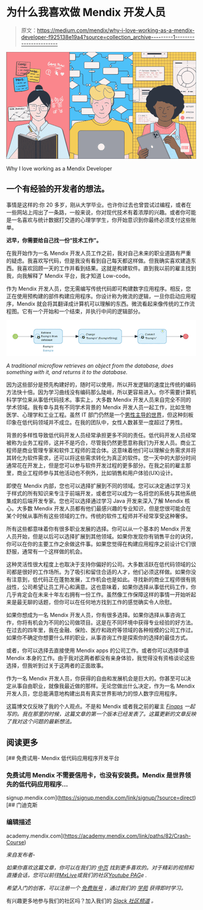 # 为什么我喜欢做 Mendix 开发人员

> 原文：<https://medium.com/mendix/why-i-love-working-as-a-mendix-developer-f925138e19a4?source=collection_archive---------1----------------------->

![](img/161918fe242dbb876a3b50aa20a03689.png)

Why I love working as a Mendix Developer

## 一个有经验的开发者的想法。

事情是这样的:你 20 多岁，刚从大学毕业。也许你过去也曾尝试过编程，或者在一些网站上闯出了一条路，一般来说，你对现代技术有着浓厚的兴趣。或者你可能是一名喜欢与统计数据打交道的心理学学生，你开始意识到你最终必须支付这些账单。

**迟早，你需要给自己找一份“技术工作”。**

在我开始作为一名 Mendix 开发人员工作之前，我对自己未来的职业道路有严重的疑虑。我喜欢写代码，但是我没有看到自己每天都这样做。但我确实喜欢建造东西。我喜欢回顾一天的工作并看到结果。这就是构建软件。直到我以前的雇主找到我，向我解释了 Mendix 平台，我才知道 Low-code。

作为 Mendix 开发人员，您无需编写传统代码即可构建数字应用程序。相反，您正在使用预构建的部件构建应用程序。你设计称为微流的逻辑，一旦你启动应用程序，Mendix 就会将其翻译成计算机可以理解的东西。微流看起来像传统的工作流程图。它有一个开始和一个结束，并执行中间的逻辑部分。

![](img/7b8f091d4cfe2fdace00756bd4b118ed.png)

*A traditional microflow retrieves an object from the database, does something with it, and returns it to the database.*

因为这些部分是预先构建好的，随时可以使用，所以开发逻辑的速度比传统的编码方法快十倍。因为学习曲线没有编码那么陡峭，所以更容易进入。你不需要计算机科学学位来从事低代码技术。事实上，大多数 Mendix 开发人员来自完全不同的学术领域。我有幸与具有不同学术背景的 Mendix 开发人员一起工作，比如生物医学、心理学和工业工程。虽然 IT 部门仍然是一个[男性主导的世界](https://en.wikipedia.org/wiki/Gender_disparity_in_computing)，但这种刻板印象在低代码领域并不成立。在我的团队中，女性人数甚至一度超过了男性。

背景的多样性导致低代码开发人员经常承担更多不同的责任。低代码开发人员经常被称为业务工程师，这并不是巧合，尽管我仍然更愿意称我们为开发人员。商业工程师是商业管理专家和软件工程师的混合体。这意味着他们可以理解业务需求并将其转化为软件需求，还可以将这些需求转化为真正的软件。您一天中的大部分时间通常花在开发上，但是您可以参与软件开发过程的更多部分。在我之前的雇主那里，商业工程师参与其他活动也不例外，比如销售和用户体验(UX)设计。

即使在 Mendix 内部，您也可以选择扩展到不同的领域。您可以决定通过学习关于样式的所有知识来专注于前端开发，或者您可以成为一名将您的系统与其他系统集成的后端开发专家。您也可以选择通过学习 Java 开发来深入了解 Mendix 核心。大多数 Mendix 开发人员都有他们最感兴趣的专业知识，但是您很可能会在某个时候从事所有这些领域的工作。传统的软件工程师并不经常享受这种奢侈。

所有这些都意味着你有很多职业发展的选择。你可以从一个基本的 Mendix 开发人员开始，但是以后可以选择扩展到其他领域。如果你发现你有销售平台的诀窍，你可以在你的主要工作之余做这件事。如果您觉得在构建应用程序之前设计它们很舒服，通常有一个这样做的机会。

这种灵活性很大程度上也取决于支持你偏好的公司。大多数活跃在低代码领域的公司都是很好的工作场所。为了吸引和留住合适的人才，他们必须这样做。如果你没有注意到，低代码正在蓬勃发展，工作机会也是如此。寻找新的商业工程师很有挑战性，公司希望让员工开心和满意。这也意味着，如果你选择从事低代码工作，你几乎肯定会在未来十年左右拥有一份工作。虽然像工作保障这样的事情一开始听起来是最无聊的话题，但你可以在任何地方找到工作的感觉确实令人欣慰。

如果你想成为一名 Mendix 开发人员，你有很多选择。如果你选择从事咨询工作，你将有机会为不同的公司做项目。这是在不同环境中获得专业经验的好方法。在过去的四年里，我在金融、保险、医疗和政府等领域的各种规模的公司工作过。如果你不确定你想要什么样的职业，从事咨询工作是探索你的选择的最佳方式。

或者，你可以选择去直接使用 Mendix apps 的公司工作。或者你可以选择申请 Mendix 本身的工作。由于我对这两者都没有亲身体验，我觉得没有资格谈论这些选择，但我听到过关于这两者的正面故事。

作为一名 Mendix 开发人员，你获得的自由和发展机会是巨大的。你甚至可以决定从事自由职业，就像我最近做的那样。无论您做出什么决定，作为一名 Mendix 开发人员，您总能满意地构建出具有真实世界影响力的惊人数字应用程序。

这篇博文仅反映了我的个人观点。不是和 Mendix 或者我之前的雇主 [*Finaps*](https://www.finaps.nl/) *一起写的。我在那里的时候，这篇文章的第一个版本已经发表了。这篇更新的文章反映了我对这个问题的最新想法。*

## 阅读更多

 [## 免费试用- Mendix 低代码应用程序开发平台

### 免费试用 Mendix 不需要信用卡，也没有安装费。Mendix 是世界领先的低代码应用程序…

signup.mendix.com](https://signup.mendix.com/link/signup/?source=direct)  [## 门迪克斯

### 编辑描述

academy.mendix.com](https://academy.mendix.com/link/paths/82/Crash-Course) 

*来自发布者-*

*如果你喜欢这篇文章，你可以在我们的* [*中页*](https://medium.com/mendix) *找到更多喜欢的。对于精彩的视频和直播会话，您可以前往*[*MxLive*](https://www.mendix.com/live/)*或我们的社区*[*Youtube PAG*](https://www.youtube.com/c/MendixCommunity/community)*e .*

*希望入门的创客，可以注册一个* [*免费账号*](https://signup.mendix.com/link/signup/?source=direct) *，通过我们的* [*学苑*](https://academy.mendix.com/link/home) *获得即时学习。*

有兴趣更多地参与我们的社区吗？加入我们的 [*Slack 社区频道*](https://join.slack.com/t/mendixcommunity/shared_invite/zt-hwhwkcxu-~59ywyjqHlUHXmrw5heqpQ) *。*